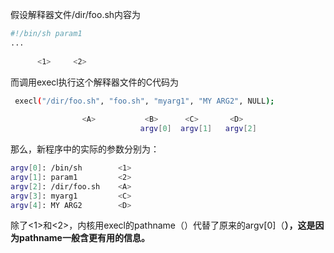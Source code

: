 假设解释器文件/dir/foo.sh内容为

```bash
#!/bin/sh param1
...
     
      <1>     <2>
```

而调用execl执行这个解释器文件的C代码为

```bash
 execl("/dir/foo.sh", "foo.sh", "myarg1", "MY ARG2", NULL);
  
                <A>           <B>      <C>       <D>
                             argv[0]  argv[1]   argv[2]
```

那么，新程序中的实际的参数分别为：

```bash
argv[0]: /bin/sh        <1>
argv[1]: param1         <2>
argv[2]: /dir/foo.sh    <A>
argv[3]: myarg1         <C>
argv[4]: MY ARG2        <D>
```

除了<1>和<2>，内核用execl的pathname（<A>）代替了原来的argv[0]（<B>），这是因为pathname一般含更有用的信息。